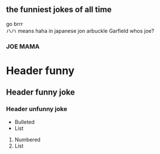 ## the funniest jokes of all time
go brrr  
ハハ means haha in japanese 
jon arbuckle
Garfield 
whos joe?
### JOE MAMA



# Header funny 
## Header funny joke
### Header unfunny joke

- Bulleted
- List

1. Numbered
2. List

